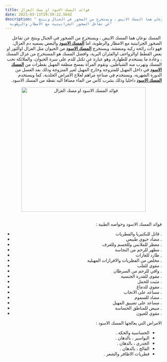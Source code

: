 ```yaml
---
title: فوائد المسك الاسود او مسك الغزال
date: 2023-03-11T19:39:22.564Z
description: " المسك نوعان هما المسك الابيض ، ويستخرج من الصخور في الجبال وينتج
  عن تفاعل الصخور الجرانيتية مع الامطار والرطوبة"
---
```

<p dir="rtl" style="text-align: right;">&nbsp;المسك نوعان هما المسك الابيض ، ويستخرج من الصخور في الجبال وينتج عن تفاعل الصخور الجرانيتية مع الامطار والرطوبة، اما <b><a href="https://4u.blogspot.com/2023/03/interest-musk-black-gazelle.html">المسك الاسود</a></b> والبعض يسميه دم الغزال، فهو ذات رائحة زكية ومنعشة، ويستخرج <b><a href="https://4u.blogspot.com/2023/03/interest-musk-black-gazelle.html">المسك الاسود</a></b> من الحيوان مثل الغزال اوالثور او بعض القطط اوالزواحف اوالفئران البرية، وافضل المسك هو المستخرج من غزال المسك ، وعادة ما يستخدم للطهارة، وهو عبارة عن تكتل للدم على سرة الحيوان، والملائكة تحب المسك وتهرب منه الشياطين، وتقوم المرأة بمسح منطقة المهبل بقطرات من <b><a href="https://4u.blogspot.com/2023/03/interest-musk-black-gazelle.html">المسك الاسود</a></b> في داخل المهبل للمتزوجة وخارج المهبل لغير المتزوجة وذلك بعد الغسل من الدورة الشهرية، ويستخدم في صناعة مراهم لعلاج الامراض الجلدية، كما ويستخدم <b><a href="https://4u.blogspot.com/2023/03/interest-musk-black-gazelle.html">المسك الاسود</a></b> داخليا وذلك بشرب كأس من الماء مضافا اليه نقطة من المسك الاسود.</p><div class="separator" style="clear: both; text-align: center;"><a href="https://blogger.googleusercontent.com/img/b/R29vZ2xl/AVvXsEjOomgDckrZB0rIJj-FGy-OGxmZFtwBI5_d8pJM5nTeVDBco2XwJqcMJkYM7kR8wkQ0uBfSaAo06NS6N6LDRGHZuKqjytQrckd4YXyrtDhpXxSteoWTpFBp8GEGM8J31g3zXL_KVnj2S0WuyzfJp-I35WPq_ZdXpnpdZEpR7KrHwZDqJAULJODMo3LC/s1000/interest-musk-black-gazelle.webp" imageanchor="1" style="margin-left: 1em; margin-right: 1em;"><img alt="فوائد المسك الاسود او مسك الغزال" border="0" data-original-height="1000" data-original-width="1000" height="400" src="https://blogger.googleusercontent.com/img/b/R29vZ2xl/AVvXsEjOomgDckrZB0rIJj-FGy-OGxmZFtwBI5_d8pJM5nTeVDBco2XwJqcMJkYM7kR8wkQ0uBfSaAo06NS6N6LDRGHZuKqjytQrckd4YXyrtDhpXxSteoWTpFBp8GEGM8J31g3zXL_KVnj2S0WuyzfJp-I35WPq_ZdXpnpdZEpR7KrHwZDqJAULJODMo3LC/w400-h400/interest-musk-black-gazelle.webp" title="فوائد المسك الاسود او مسك الغزال" width="400" /></a></div><br /><p dir="rtl" style="text-align: right;">فوائد المسك الاسود وخواصه الطبية :</p><p dir="rtl" style="text-align: right;"></p><ul style="text-align: right;"><li>قاتل للبكتيريا والفطريات .</li><li>مضاد حيوي طبيعي .</li><li>معطر للملابس وللجسم وللغرف .</li><li>مطهر للرحم من النجاسة .</li><li>طارد للغازات .</li><li>مخلص من الفطريات والافرازات المهبلية .</li><li>مقوي للقلب .</li><li>واقي للرحم من السرطان .</li><li>مقوي للقدرة الجنسية .</li><li>مثبت للحمل .</li><li>مقوي للدماغ .</li><li>مساعد على الانجاب .</li><li>مضاد للسموم .</li><li>مساعد على تضييق المهبل .</li><li>مبيض للمناطق الحساسة .</li><li>مقوي للعيون .</li></ul><p></p><div dir="rtl" style="text-align: right;">الامراض التي يعالجها المسك الاسود :</div><div dir="rtl" style="text-align: right;"><div dir="rtl"><ul style="text-align: right;"><li>الحساسية والحكة .</li><li>البواسير ، بالدهان .</li><li>الجدري ، بالدهان .</li><li>الفالج ، بالدهان .</li><li>فطريات الاظافر والشعر .</li></ul></div></div>